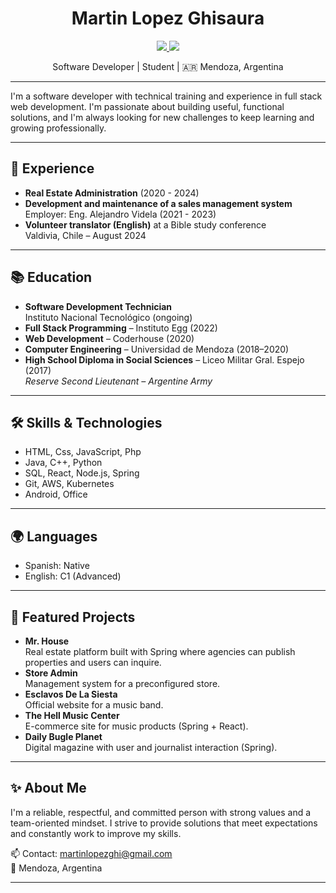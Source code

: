 
<h1 align="center">Martin Lopez Ghisaura</h1>

<p align="center">
  <a href="https://www.linkedin.com/in/martin-lopez-ghisaura-808b38275" target="_blank">
    <img src="https://img.shields.io/badge/LinkedIn-0077B5?style=for-the-badge&logo=linkedin&logoColor=white" />
  </a>
  <a href="https://mail.google.com/mail/?view=cm&fs=1&to=martinlopezghi@gmail.com" target="_blank">
    <img src="https://img.shields.io/badge/Email-D14836?style=for-the-badge&logo=gmail&logoColor=white" />
  </a>
</p>

<p align="center">
  Software Developer | Student | 🇦🇷 Mendoza, Argentina
</p>

---

I'm a software developer with technical training and experience in full stack web development. I'm passionate about building useful, functional solutions, and I'm always looking for new challenges to keep learning and growing professionally.

---

## 💼 Experience

- **Real Estate Administration** (2020 - 2024)
- **Development and maintenance of a sales management system**  
  Employer: Eng. Alejandro Videla (2021 - 2023)
- **Volunteer translator (English)** at a Bible study conference  
  Valdivia, Chile – August 2024

---

## 📚 Education

- **Software Development Technician**  
  Instituto Nacional Tecnológico (ongoing)
- **Full Stack Programming** – Instituto Egg (2022)
- **Web Development** – Coderhouse (2020)
- **Computer Engineering** – Universidad de Mendoza (2018–2020)
- **High School Diploma in Social Sciences** – Liceo Militar Gral. Espejo (2017)  
  *Reserve Second Lieutenant – Argentine Army*

---

## 🛠️ Skills & Technologies

- HTML, Css, JavaScript, Php
- Java, C++, Python
- SQL, React, Node.js, Spring
- Git, AWS, Kubernetes
- Android, Office

---

## 🌍 Languages

- Spanish: Native  
- English: C1 (Advanced)

---

## 🚀 Featured Projects

- **Mr. House**  
  Real estate platform built with Spring where agencies can publish properties and users can inquire.
- **Store Admin**  
  Management system for a preconfigured store.
- **Esclavos De La Siesta**  
  Official website for a music band.
- **The Hell Music Center**  
  E-commerce site for music products (Spring + React).
- **Daily Bugle Planet**  
  Digital magazine with user and journalist interaction (Spring).

---

## ✨ About Me

I'm a reliable, respectful, and committed person with strong values and a team-oriented mindset. I strive to provide solutions that meet expectations and constantly work to improve my skills.

📫 Contact: martinlopezghi@gmail.com  
📍 Mendoza, Argentina

---
